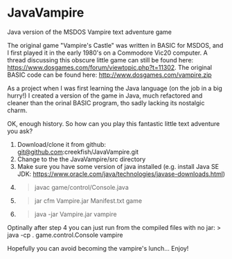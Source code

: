 # JavaVampire
Java version of the MSDOS Vampire text adventure game

The original game "Vampire's Castle" was written in BASIC for MSDOS, and I first played it in the early 1980's on a Commodore Vic20 computer. A thread discussing this obscure little game can still be found here: https://www.dosgames.com/forum/viewtopic.php?t=11302. The original BASIC code can be found here: http://www.dosgames.com/vampire.zip

As a project when I was first learning the Java language (on the job in a big hurry!) I created a version of the game in Java, much refactored and cleaner than the orinal BASIC program, tho sadly lacking its nostalgic charm.

OK, enough history.  So how can you play this fantastic little text adventure you ask?

1. Download/clone it from github: git@github.com:creekfish/JavaVampire.git
2. Change to the the JavaVampire/src directory
3. Make sure you have some version of java installed (e.g. install Java SE JDK: https://www.oracle.com/java/technologies/javase-downloads.html)
4. > javac game/control/Console.java
5. > jar cfm Vampire.jar Manifest.txt game
6. > java -jar Vampire.jar vampire

Optinally after step 4 you can just run from the compiled files with no jar: > java -cp . game.control.Console vampire

Hopefully you can avoid becoming the vampire's lunch... Enjoy!
